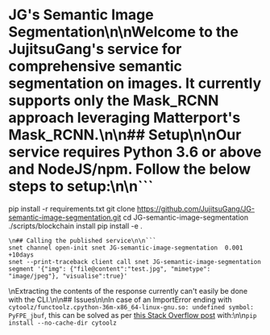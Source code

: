 
# JG's Semantic Image Segmentation\n\nWelcome to the JujitsuGang's service for comprehensive semantic segmentation on images. It currently supports only the Mask_RCNN approach leveraging Matterport's Mask_RCNN.\n\n## Setup\n\nOur service requires Python 3.6 or above and NodeJS/npm. Follow the below steps to setup:\n\n```
pip install -r requirements.txt
git clone https://github.com/JujitsuGang/JG-semantic-image-segmentation.git
cd JG-semantic-image-segmentation
./scripts/blockchain install
pip install -e .
```
\n## Calling the published service\n\n```
snet channel open-init snet JG-semantic-image-segmentation  0.001 +10days
snet --print-traceback client call snet JG-semantic-image-segmentation segment '{"img": {"file@content":"test.jpg", "mimetype": "image/jpeg"}, "visualise":true}'
```
\nExtracting the contents of the response currently can't easily be done with the CLI.\n\n## Issues\n\nIn case of an ImportError ending with `cytoolz/functoolz.cpython-36m-x86_64-linux-gnu.so: undefined symbol: PyFPE_jbuf`, this can be solved as per [this Stack Overflow post](https://github.com/pytoolz/cytoolz/issues/120) with:\n\n`pip install --no-cache-dir cytoolz`